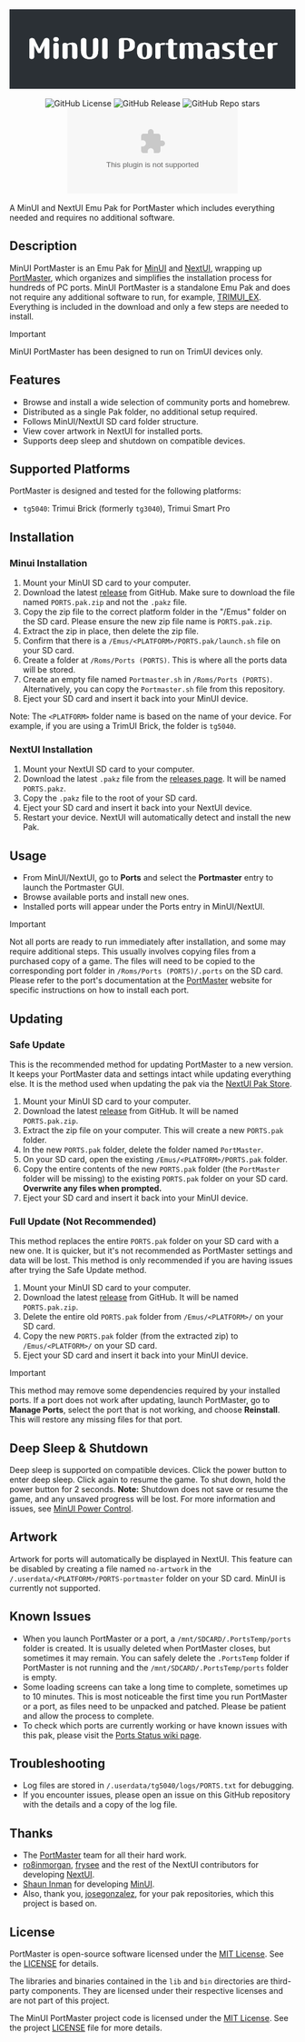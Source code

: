 <div align="center">
<img src=".github/resources/banner.png" width="auto" alt="MinUI Portmaster wordmark">

![GitHub License](https://img.shields.io/github/license/ben16w/minui-portmaster?style=for-the-badge)
![GitHub Release](https://img.shields.io/github/v/release/ben16w/minui-portmaster?sort=semver&style=for-the-badge)
![GitHub Repo stars](https://img.shields.io/github/stars/ben16w/minui-portmaster?style=for-the-badge)
![GitHub Downloads (specific asset, all releases)](https://img.shields.io/github/downloads/ben16w/minui-portmaster/PORTS.pak.zip?style=for-the-badge&label=Downloads)

</div>

A MinUI and NextUI Emu Pak for PortMaster which includes everything needed and requires no additional software.

## Description

MinUI PortMaster is an Emu Pak for [MinUI](https://github.com/shauninman/MinUI) and [NextUI](https://github.com/LoveRetro/NextUI), wrapping up [PortMaster](https://portmaster.games/), which organizes and simplifies the installation process for hundreds of PC ports. MinUI PortMaster is a standalone Emu Pak and does not require any additional software to run, for example, [TRIMUI_EX](https://github.com/kloptops/TRIMUI_EX). Everything is included in the download and only a few steps are needed to install.

> [!IMPORTANT]
> MinUI PortMaster has been designed to run on TrimUI devices only.

## Features

- Browse and install a wide selection of community ports and homebrew.
- Distributed as a single Pak folder, no additional setup required.
- Follows MinUI/NextUI SD card folder structure.
- View cover artwork in NextUI for installed ports.
- Supports deep sleep and shutdown on compatible devices.

## Supported Platforms

PortMaster is designed and tested for the following platforms:

- `tg5040`: Trimui Brick (formerly `tg3040`), Trimui Smart Pro

## Installation

### Minui Installation

1. Mount your MinUI SD card to your computer.
2. Download the latest [release](https://github.com/ben16w/minui-portmaster/releases) from GitHub. Make sure to download the file named `PORTS.pak.zip` and not the `.pakz` file.
3. Copy the zip file to the correct platform folder in the "/Emus" folder on the SD card. Please ensure the new zip file name is `PORTS.pak.zip`.
4. Extract the zip in place, then delete the zip file.
5. Confirm that there is a `/Emus/<PLATFORM>/PORTS.pak/launch.sh` file on your SD card.
6. Create a folder at `/Roms/Ports (PORTS)`. This is where all the ports data will be stored.
7. Create an empty file named `Portmaster.sh` in `/Roms/Ports (PORTS)`. Alternatively, you can copy the `Portmaster.sh` file from this repository.
8. Eject your SD card and insert it back into your MinUI device.

Note: The `<PLATFORM>` folder name is based on the name of your device. For example, if you are using a TrimUI Brick, the folder is `tg5040`.

### NextUI Installation

1. Mount your NextUI SD card to your computer.
2. Download the latest `.pakz` file from the [releases page](https://github.com/ben16w/minui-portmaster/releases). It will be named `PORTS.pakz`.
3. Copy the `.pakz` file to the root of your SD card.
4. Eject your SD card and insert it back into your NextUI device.
5. Restart your device. NextUI will automatically detect and install the new Pak.

## Usage

- From MinUI/NextUI, go to **Ports** and select the **Portmaster** entry to launch the Portmaster GUI.
- Browse available ports and install new ones.
- Installed ports will appear under the Ports entry in MinUI/NextUI.

> [!IMPORTANT]
> Not all ports are ready to run immediately after installation, and some may require additional steps. This usually involves copying files from a purchased copy of a game. The files will need to be copied to the corresponding port folder in `/Roms/Ports (PORTS)/.ports` on the SD card. Please refer to the port's documentation at the [PortMaster](https://portmaster.games/games.html) website for specific instructions on how to install each port.

## Updating

### Safe Update

This is the recommended method for updating PortMaster to a new version. It keeps your PortMaster data and settings intact while updating everything else. It is the method used when updating the pak via the [NextUI Pak Store](https://github.com/UncleJunVIP/nextui-pak-store).

1. Mount your MinUI SD card to your computer.
2. Download the latest [release](https://github.com/ben16w/minui-portmaster/releases) from GitHub. It will be named `PORTS.pak.zip`.
3. Extract the zip file on your computer. This will create a new `PORTS.pak` folder.
4. In the new `PORTS.pak` folder, delete the folder named `PortMaster`.
5. On your SD card, open the existing `/Emus/<PLATFORM>/PORTS.pak` folder.
6. Copy the entire contents of the new `PORTS.pak` folder (the `PortMaster` folder will be missing) to the existing `PORTS.pak` folder on your SD card. **Overwrite any files when prompted.**
7. Eject your SD card and insert it back into your MinUI device.

### Full Update (Not Recommended)

This method replaces the entire `PORTS.pak` folder on your SD card with a new one. It is quicker, but it's not recommended as PortMaster settings and data will be lost. This method is only recommended if you are having issues after trying the Safe Update method.

1. Mount your MinUI SD card to your computer.
2. Download the latest [release](https://github.com/ben16w/minui-portmaster/releases) from GitHub. It will be named `PORTS.pak.zip`.
3. Delete the entire old `PORTS.pak` folder from `/Emus/<PLATFORM>/` on your SD card.
4. Copy the new `PORTS.pak` folder (from the extracted zip) to `/Emus/<PLATFORM>/` on your SD card.
5. Eject your SD card and insert it back into your MinUI device.

> [!IMPORTANT]
> This method may remove some dependencies required by your installed ports. If a port does not work after updating, launch PortMaster, go to **Manage Ports**, select the port that is not working, and choose **Reinstall**. This will restore any missing files for that port.

## Deep Sleep & Shutdown

Deep sleep is supported on compatible devices. Click the power button to enter deep sleep. Click again to resume the game. To shut down, hold the power button for 2 seconds. **Note:** Shutdown does not save or resume the game, and any unsaved progress will be lost. For more information and issues, see [MinUI Power Control](https://github.com/ben16w/minui-power-control).

## Artwork

Artwork for ports will automatically be displayed in NextUI. This feature can be disabled by creating a file named `no-artwork` in the `/.userdata/<PLATFORM>/PORTS-portmaster` folder on your SD card. MinUI is currently not supported.

## Known Issues

- When you launch PortMaster or a port, a `/mnt/SDCARD/.PortsTemp/ports` folder is created. It is usually deleted when PortMaster closes, but sometimes it may remain. You can safely delete the `.PortsTemp` folder if PortMaster is not running and the `/mnt/SDCARD/.PortsTemp/ports` folder is empty.
- Some loading screens can take a long time to complete, sometimes up to 10 minutes. This is most noticeable the first time you run PortMaster or a port, as files need to be unpacked and patched. Please be patient and allow the process to complete.
- To check which ports are currently working or have known issues with this pak, please visit the [Ports Status wiki page](https://github.com/ben16w/minui-portmaster/wiki/Ports-Status).

## Troubleshooting

- Log files are stored in `/.userdata/tg5040/logs/PORTS.txt` for debugging.
- If you encounter issues, please open an issue on this GitHub repository with the details and a copy of the log file.

## Thanks

- The [PortMaster](https://portmaster.games/) team for all their hard work.
- [ro8inmorgan](https://github.com/ro8inmorgan), [frysee](https://github.com/frysee) and the rest of the NextUI contributors for developing [NextUI](https://github.com/LoveRetro/NextUI).
- [Shaun Inman](https://github.com/shauninman) for developing [MinUI](https://github.com/shauninman/MinUI).
- Also, thank you, [josegonzalez](https://github.com/josegonzalez), for your pak repositories, which this project is based on.

## License

PortMaster is open-source software licensed under the [MIT License](https://opensource.org/licenses/MIT). See the [LICENSE](https://raw.githubusercontent.com/PortsMaster/PortMaster-GUI/refs/heads/main/LICENSE) for details.

The libraries and binaries contained in the `lib` and `bin` directories are third-party components. They are licensed under their respective licenses and are not part of this project.

The MinUI PortMaster project code is licensed under the [MIT License](https://opensource.org/licenses/MIT). See the project [LICENSE](LICENSE) file for more details.
